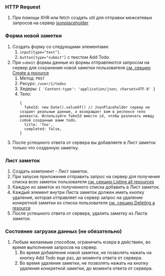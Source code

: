 ### HTTP Request

1. При помощи XHR или fetch создать util для отправки межсетевых запросов на сервер [jsonplaceholder](https://jsonplaceholder.typicode.com/guide/)

### Форма новой заметки

1. Создать форму со следующими элементами:
   1. `input[type="text"]`.
   2. `button[type="submit"]` с текстом Add Todo.
2. При `submit` формы данные из формы отправляются запросом на сервер для сохранения новой заметки пользователя [см. секцию Create a resource](https://jsonplaceholder.typicode.com/guide/)
   1. Метод: `POST`
   2. Ресурс: `/user/1/todos`
   3. Хедеры: `{ 'Content-type': 'application/json; charset=UTF-8' }`
   4. Тело:
      ```
      {
        fakeId: new Date().valueOf() // JsonPlaceholder сервер не создает реальные данные, а возвращает вам в респонсе тело реквеста. Используйте fakeId вместо id, чтобы различать между собой созданные вами todo.
        title: 'foo',
        completed: false,
      }
      ```
3. После успешного ответа от сервера вы добавляете в Лист заметок только что созданную заметку.

### Лист заметок

1. Создать компонент - Лист заметок.
2. При запуске приложения отправить запрос на сервер для получения списка всех заметок пользователя [см. секцию Listing all resources](https://jsonplaceholder.typicode.com/guide/)
3. Каждую из заметок из полученного списка добавить в Лист заметок.
4. Каждый элемент внутри Листа заметок должен иметь кнопку удаления, которая отправляет на сервер запрос на удаление конкретной заметки из списка пользователя [см. секцию Deleting a resource](https://jsonplaceholder.typicode.com/guide/)
5. После успешного ответа от сервера, удалить заметку из Листа заметок.

### Состояние загрузки данных (не обязательно)

1. Любым желаемым способом, ограничить юзера в действиях, во время выполнения запросов на сервер.
   1. Во время добавления новой заметки, не позволять нажать на кнопку Add Todo еще раз, до момента ответа от сервера.
   2. Во время удаления заметки, не позволять нажать на кнопку удаления конкретной заметки, до момента ответа от сервера.
